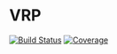 # VRP

[![Build Status](https://github.com/anmol1104/VRP.jl/actions/workflows/CI.yml/badge.svg?branch=master)](https://github.com/anmol1104/VRP.jl/actions/workflows/CI.yml?query=branch%3Amaster)
[![Coverage](https://codecov.io/gh/anmol1104/VRP.jl/branch/master/graph/badge.svg)](https://codecov.io/gh/anmol1104/VRP.jl)
